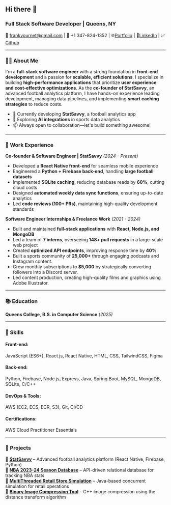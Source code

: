 ## Hi there 👋  

### Full Stack Software Developer | Queens, NY  
📧 frankyournet@gmail.com | 📱 +1 347-824-1352 | :globe_with_meridians:[Portfolio](https://www.franks.city/) | :link:[LinkedIn](www.linkedin.com/in/frank-yournet) | :chart_with_upwards_trend:[Github](https://github.com/yournetf)

---

### 🧑‍💻 About Me  
I'm a **full-stack software engineer** with a strong foundation in **front-end development** and a passion for **scalable, efficient solutions**. I specialize in building **high-performance applications** that prioritize **user experience and cost-effective optimizations**. As the **co-founder of StatSavvy**, an advanced football analytics platform, I have hands-on experience leading development, managing data pipelines, and implementing **smart caching strategies** to reduce costs.

- 🔭 Currently developing **StatSavvy**, a football analytics app  
- 🌱 Exploring **AI integrations** in sports data analytics
- 📫 Always open to collaboration—let's build something awesome!  

---

### 💼 Work Experience  
**Co-founder & Software Engineer | StatSavvy** *(2024 - Present)*  
- Developed a **React Native front-end** for seamless mobile experience  
- Engineered a **Python + Firebase back-end**, handling **large football datasets**  
- Implemented **SQLite caching**, reducing database reads by **60%**, cutting cloud costs  
- Designed **automated weekly data sync functions**, ensuring up-to-date analytics  
- Led **code reviews (100+ PRs)**, maintaining high-quality development standards  

**Software Engineer Internships & Freelance Work** *(2021 - 2024)*  
- Built and maintained **full-stack applications** with **React, Node.js, and MongoDB**  
- Led a team of **7 interns**, overseeing **148+ pull requests** in a large-scale web project  
- Created **optimized API endpoints**, improving response time by **40%**  
- Built a sports community of **25,000+** through engaging podcasts and Instagram content. 
- Grew monthly subscriptions to **$5,000** by strategically converting followers into a Discord server. 
- Led content production, creating high-quality films and graphics using Adobe Illustrator. 
---

### 📚 Education  
**Queens College**, **B.S. in Computer Science** *(2025)*  

---

### 🔧 Skills  

#### **Front-end:**  
JavaScript (ES6+), React.js, React Native, HTML, CSS, TailwindCSS, Figma  

#### **Back-end:**  
Python, Firebase, Node.js, Express, Java, Spring Boot, MySQL, MongoDB, SQLite, C/C++  

#### **DevOps & Tools:**  
AWS (EC2, ECS, ECR, S3), Git, CI/CD  

#### **Certifications:**  
AWS Cloud Practitioner Essentials  

---

### 🚀 Projects  
🔹 **[StatSavvy](https://github.com/yournetf/StatSavvy)** – Advanced football analytics platform (React Native, Firebase, Python)  
🔹 **[NBA 2023-24 Season Database](https://github.com/yournetf/DatabaseClasswork)** – API-driven relational database for tracking NBA stats  
🔹 **[MultiThreaded Retail Store Simulation](https://github.com/yournetf/MultiThreadingStoryTeller)** – Java-based concurrent simulation for retail operations  
🔹 **[Binary Image Compression Tool](https://github.com/yournetf/ComputerVision-C-Java-)** – C++ image compression using the distance transform algorithm  
